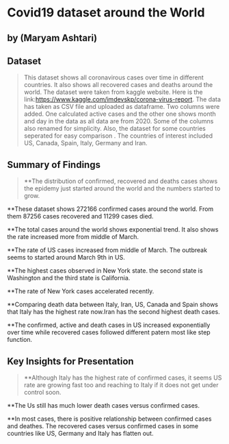 # Covid19 dataset around the World
## by (Maryam Ashtari)


## Dataset

> This dataset shows all coronavirous cases over time in different countries. It also shows all recovered cases and deaths around the world. 
The dataset were taken from kaggle website. Here is the link:https://www.kaggle.com/imdevskp/corona-virus-report. 
The data has taken as CSV file and uploaded as dataframe. Two columns were added. One calculated active cases and the other one shows month and day in the data as all data are from 2020. Some of the columns also renamed for simplicity. Also, the dataset for some countries seperated for easy comparison . The countries of interest included US, Canada, Spain, Italy, Germany and Iran.


## Summary of Findings

> **The distribution of confirmed, recovered and deaths cases shows the epidemy just started around the world and the numbers started to grow.

**These dataset shows 272166 confirmed cases around the world. From them 87256 cases recovered and 11299 cases died. 

**The total cases around the world shows exponential trend. It also shows the rate increased more from middle of March. 

**The rate of US cases increased from middle of March. The outbreak seems to started around March 9th in US.

**The highest cases observed in New York state. the second state is Washington and the third state is California. 

**The rate of New York cases accelerated recently. 

**Comparing death data between Italy, Iran, US, Canada and Spain shows that Italy has the highest rate now.Iran has the second highest death cases. 

**The confirmed, active and death cases in US increased exponentially over time while recovered cases followed different patern most like step function.








## Key Insights for Presentation

> **Although Italy has the highest rate of confirmed cases, it seems US rate are growing fast too and reaching to Italy if it does not get under control soon.

**The Us still has much lower death cases versus confirmed cases. 

**In most cases, there is positive relationship between confirmed cases and deathes. The recovered cases versus confirmed cases in some countries like US, Germany and Italy has flatten out.

